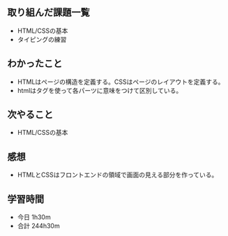 ## 取り組んだ課題一覧
-  HTML/CSSの基本
- タイピングの練習
## わかったこと
- HTMLはページの構造を定義する。CSSはページのレイアウトを定義する。
-  htmlはタグを使って各パーツに意味をつけて区別している。
## 次やること
-  HTML/CSSの基本
## 感想
- HTMLとCSSはフロントエンドの領域で画面の見える部分を作っている。
## 学習時間
- 今日 1h30m
- 合計 244h30m
